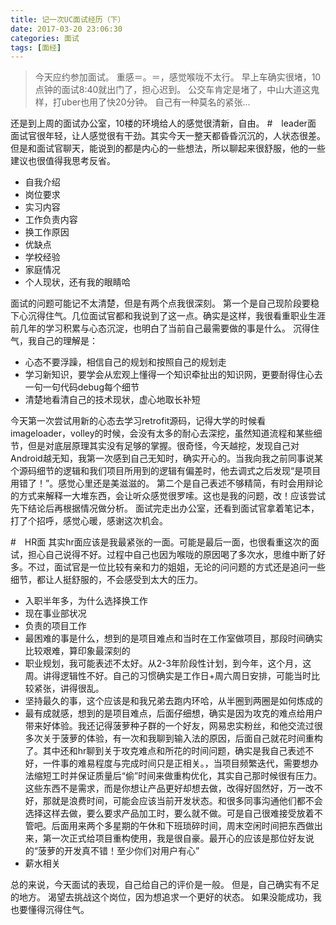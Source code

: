 ```yaml
---
title: 记一次UC面试经历（下）
date: 2017-03-20 23:06:30
categories: 面试
tags: [面经]
---
```

>今天应约参加面试。
重感＝。＝，感觉喉咙不太行。
早上车确实很堵，10点钟的面试8:40就出门了，担心迟到。
公交车肯定是堵了，中山大道这鬼样，打uber也用了快20分钟。
自己有一种莫名的紧张...

还是到上周的面试办公室，10楼的环境给人的感觉很清新，自由。
#　leader面
面试官很年轻，让人感觉很有干劲。其实今天一整天都昏昏沉沉的，人状态很差。但是和面试官聊天，能说到的都是内心的一些想法，所以聊起来很舒服，他的一些建议也很值得我思考反省。
* 自我介绍
* 岗位要求
* 实习内容
* 工作负责内容
* 换工作原因
* 优缺点
* 学校经验
* 家庭情况
* 个人现状，还有我的眼睛哈　　

面试的问题可能记不太清楚，但是有两个点我很深刻。
第一个是自己现阶段要稳下心沉得住气。几位面试官都和我说到了这一点。确实是这样，我很看重职业生涯前几年的学习积累与心态沉淀，也明白了当前自己最需要做的事是什么。
沉得住气，我自己的理解是：
* 心态不要浮躁，相信自己的规划和按照自己的规划走
* 学习新知识，要学会从宏观上懂得一个知识牵扯出的知识网，更要耐得住心去一句一句代码debug每个细节
* 清楚地看清自己的技术现状，虚心地取长补短

今天第一次尝试用新的心态去学习retrofit源码，记得大学的时候看imageloader，volley的时候，会没有太多的耐心去深挖，虽然知道流程和某些细节，但是对底层原理其实没有足够的掌握。很奇怪，今天越挖，发现自己对Android越无知，我第一次感到自己无知时，确实开心的。当我向我之前同事说某个源码细节的逻辑和我们项目所用到的逻辑有偏差时，他去调式之后发现“是项目用错了！”。感觉心里还是美滋滋的。
第二个是自己表述不够精简，有时会用辩论的方式来解释一大堆东西，会让听众感觉很罗嗦。这也是我的问题，改！应该尝试先下结论后再根据情况做分析。
面试完走出办公室，还看到面试官拿着笔记本，打了个招呼，感觉心暖，感谢这次机会。

#　HR面
其实hr面应该是我最紧张的一面。可能是最后一面，也很看重这次的面试，担心自己说得不好。过程中自己也因为喉咙的原因喝了多次水，思维中断了好多。不过，面试官是一位比较有亲和力的姐姐，无论的问问题的方式还是追问一些细节，都让人挺舒服的，不会感受到太大的压力。
* 入职半年多，为什么选择换工作
* 现在事业部状况
* 负责的项目工作　
* 最困难的事是什么，想到的是项目难点和当时在工作室做项目，那段时间确实比较艰难，算印象最深刻的　　
* 职业规划，我可能表述不太好。从2-3年阶段性计划，到今年，这个月，这周。讲得逻辑性不好。自己的习惯确实是工作日+周六周日安排，可能当时比较紧张，讲得很乱。
* 坚持最久的事，这个应该是和我兄弟去跑内环哈，从半圈到两圈是如何炼成的
* 最有成就感，想到的是项目难点，后面仔细想，确实是因为攻克的难点给用户带来好体验。我还记得菠萝种子群的一个好友，网易忠实粉丝，和他交流过很多次关于菠萝的体验，有一次和我聊到输入法的原因，后面自己就花时间重构了。其中还和hr聊到关于攻克难点和所花的时间问题，确实是我自己表述不好，一件事的难易程度与完成时间只是正相关。，当项目频繁迭代，需要想办法缩短工时并保证质量后“偷”时间来做重构优化，其实自己那时候很有压力。这些东西不是需求，而是你想让产品更好却想去做，改得好固然好，万一改不好，那就是浪费时间，可能会应该当前开发状态。和很多同事沟通他们都不会选择这样去做，要么要求产品加工时，要么就不做。可是自己很难接受放着不管吧。后面用来两个多星期的午休和下班琐碎时间，周末空闲时间把东西做出来，第一次正式给项目重构使用，我是很自豪。最开心的应该是那位好友说的“菠萝的开发真不错！至少你们对用户有心”　
* 薪水相关　　

总的来说，今天面试的表现，自己给自己的评价是一般。
但是，自己确实有不足的地方。
渴望去挑战这个岗位，因为想追求一个更好的状态。
如果没能成功，我也要懂得沉得住气。